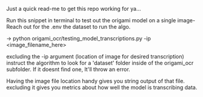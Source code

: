 Just a quick read-me to get this repo working for ya...

Run this snippet in terminal to test out the origami model on a single image-
Reach out for the .env the dataset to run the algo. 

-> python origami_ocr/testing_model_transcriptions.py -ip <image_filename_here>

excluding the -ip argument (location of image for desired transcription) instruct
the algorithm to look for a 'dataset' folder inside of the origami_ocr subfolder. 
If it doesnt find one, It'll throw an error.

Having the image file location handy gives you string output of that file. excluding it
gives you metrics about how well the model is transcribing data. 